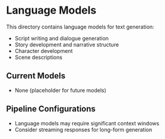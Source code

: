 # Language Models

This directory contains language models for text generation:
- Script writing and dialogue generation
- Story development and narrative structure
- Character development
- Scene descriptions

## Current Models
- None (placeholder for future models)

## Pipeline Configurations
- Language models may require significant context windows
- Consider streaming responses for long-form generation
